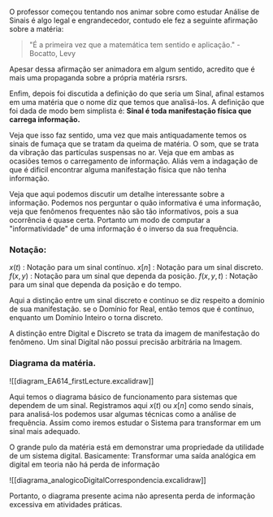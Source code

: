 O professor começou tentando nos animar sobre como estudar Análise de Sinais é algo legal e engrandecedor, contudo ele fez a seguinte afirmação sobre a matéria: 

>"É a primeira vez que a matemática tem sentido e aplicação."
\- Bocatto, Levy

Apesar dessa afirmação ser animadora em algum sentido, acredito que é mais uma propaganda sobre a própria matéria rsrsrs.

Enfim, depois foi discutida a definição do que seria um Sinal, afinal estamos em uma matéria que o nome diz que temos que analisá-los. A definição que foi dada de modo bem simplista é: **Sinal é toda manifestação física que carrega informação.** 

Veja que isso faz sentido, uma vez que mais antiquadamente temos os sinais de fumaça que se tratam da queima de matéria. O som, que se trata da vibração das partículas suspensas no ar. Veja que em ambas as ocasiões temos o carregamento de informação. Aliás vem a indagação de que é dificil encontrar alguma manifestação física que não tenha informação.

Veja que aqui podemos discutir um detalhe interessante sobre a informação. Podemos nos perguntar o quão informativa é uma informação, veja que fenômenos frequentes não são tão informativos, pois a sua ocorrência é quase certa. Portanto um modo de computar a "informatividade" de uma informação é o inverso da sua frequência.

### Notação:
$x(t)$ : Notação para um sinal contínuo.
$x[n]$ : Notação para um sinal discreto.
$f(x, y)$ : Notação para um sinal que dependa da posição.
$f(x,y,t)$ : Notação para um sinal que dependa da posição e do tempo.

Aqui a distinção entre um sinal discreto e contínuo se diz respeito a domínio de sua manifestação. se o Domínio for Real, então temos que é contínuo, enquanto um Domínio Inteiro o torna discreto. 

A distinção entre Digital e Discreto se trata da imagem de manifestação do fenômeno. Um sinal Digital não possui precisão arbitrária na Imagem.

### Diagrama da matéria.
![[diagram_EA614_firstLecture.excalidraw]]

Aqui temos o diagrama básico de funcionamento para sistemas que dependem de um sinal. Registramos aqui $x(t)$ ou $x[n]$ como sendo sinais, para analisá-los podemos usar algumas técnicas como a análise de frequência. Assim como iremos estudar o Sistema para transformar em um sinal mais adequado.

O grande pulo da matéria está em demonstrar uma propriedade da utilidade de um sistema digital. Basicamente: Transformar uma saída analógica em digital em teoria não há perda de informação

![[diagrama_analogicoDigitalCorrespondencia.excalidraw]]

Portanto, o diagrama presente acima não apresenta perda de informação excessiva em atividades práticas.
